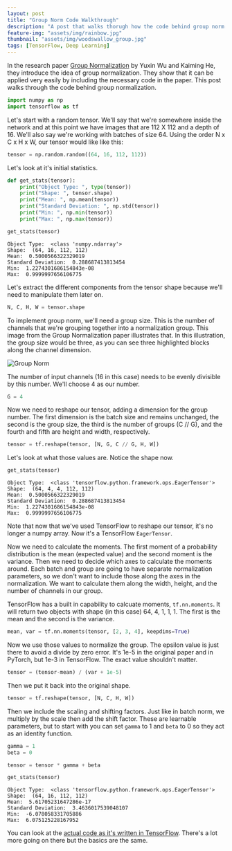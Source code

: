 ```yaml
---
layout: post
title: "Group Norm Code Walkthrough"
description: "A post that walks thorugh how the code behind group norm works."
feature-img: "assets/img/rainbow.jpg"
thumbnail: "assets/img/woodswallow_group.jpg"
tags: [TensorFlow, Deep Learning]
---
```


In the research paper [Group Normalization](https://arxiv.org/abs/1803.08494) by Yuxin Wu and Kaiming He, they introduce the idea of group normalization. They show that it can be applied very easily by including the necessary code in the paper. This post walks through the code behind group normalization.


```python
import numpy as np
import tensorflow as tf
```

Let's start with a random tensor. We'll say that we're somewhere inside the network and at this point we have images that are 112 X 112 and a depth of 16. We'll also say we're working with batches of size 64. Using the order N x C x H x W, our tensor would like like this:


```python
tensor = np.random.random((64, 16, 112, 112))
```

Let's look at it's initial statistics.


```python
def get_stats(tensor):
    print("Object Type: ", type(tensor))
    print("Shape: ", tensor.shape)
    print("Mean: ", np.mean(tensor))
    print("Standard Deviation: ", np.std(tensor))
    print("Min: ", np.min(tensor))
    print("Max: ", np.max(tensor))
```


```python
get_stats(tensor)
```

    Object Type:  <class 'numpy.ndarray'>
    Shape:  (64, 16, 112, 112)
    Mean:  0.5000566322329019
    Standard Deviation:  0.288687413813454
    Min:  1.2274301686154843e-08
    Max:  0.9999997656106775
    

Let's extract the different components from the tensor shape because we'll need to manipulate them later on.


```python
N, C, H, W = tensor.shape
```

To implement group norm, we'll need a group size. This is the number of channels that we're grouping together into a normalization group. This image from the Group Normalization paper illustrates that. In this illustration, the group size would be three, as you can see three highlighted blocks along the channel dimension.

![Group Norm]({{site.baseurl}}/assets/img/group_norm.png "Group Norm")

The number of input channels (16 in this case) needs to be evenly divisible by this number. We'll choose 4 as our number.


```python
G = 4
```

Now we need to reshape our tensor, adding a dimension for the group number. The first dimension is the batch size and remains unchanged, the second is the group size, the third is the number of groups (C // G), and the fourth and fifth are height and width, respectively.


```python
tensor = tf.reshape(tensor, [N, G, C // G, H, W])
```

Let's look at what those values are. Notice the shape now.


```python
get_stats(tensor)
```

    Object Type:  <class 'tensorflow.python.framework.ops.EagerTensor'>
    Shape:  (64, 4, 4, 112, 112)
    Mean:  0.5000566322329019
    Standard Deviation:  0.288687413813454
    Min:  1.2274301686154843e-08
    Max:  0.9999997656106775
    

Note that now that we've used TensorFlow to reshape our tensor, it's no longer a numpy array. Now it's a TensorFlow `EagerTensor`.

Now we need to calculate the moments. The first moment of a probability distribution is the mean (expected value) and the second moment is the variance. Then we need to decide which axes to calculate the moments around. Each batch and group are going to have separate normalization parameters, so we don't want to include those along the axes in the normalization. We want to calculate them along the width, height, and the number of channels in our group.

TensorFlow has a built in capability to calcuate moments, `tf.nn.moments`. It will return two objects with shape (in this case) 64, 4, 1, 1, 1. The first is the mean and the second is the variance.


```python
mean, var = tf.nn.moments(tensor, [2, 3, 4], keepdims=True)
```

Now we use those values to normalize the group. The epsilon value is just there to avoid a divide by zero error. It's 1e-5 in the original paper and in PyTorch, but 1e-3 in TensorFlow. The exact value shouldn't matter.


```python
tensor = (tensor-mean) / (var + 1e-5)
```

Then we put it back into the original shape.


```python
tensor = tf.reshape(tensor, [N, C, H, W])
```

Then we include the scaling and shifting factors. Just like in batch norm, we multiply by the scale then add the shift factor. These are learnable parameters, but to start with you can set `gamma` to 1 and `beta` to 0 so they act as an identity function.


```python
gamma = 1
beta = 0
```


```python
tensor = tensor * gamma + beta
```


```python
get_stats(tensor)
```

    Object Type:  <class 'tensorflow.python.framework.ops.EagerTensor'>
    Shape:  (64, 16, 112, 112)
    Mean:  5.61705231647286e-17
    Standard Deviation:  3.4636017539048107
    Min:  -6.078058331705886
    Max:  6.075125228167952
    

You can look at the [actual code as it's written in TensorFlow](https://github.com/tensorflow/addons/blob/b9f9ac5cc54c9c2169a8197d0d61adcb42b764e2/tensorflow_addons/layers/normalizations.py#L26). There's a lot more going on there but the basics are the same.

